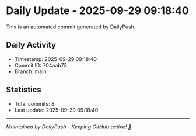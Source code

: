 # Daily Update - 2025-09-29 09:18:40

This is an automated commit generated by DailyPush.

## Daily Activity
- Timestamp: 2025-09-29 09:18:40
- Commit ID: 704aab73
- Branch: main

## Statistics
- Total commits: 8
- Last update: 2025-09-29 09:18:40

---
*Maintained by DailyPush - Keeping GitHub active! 🚀*
